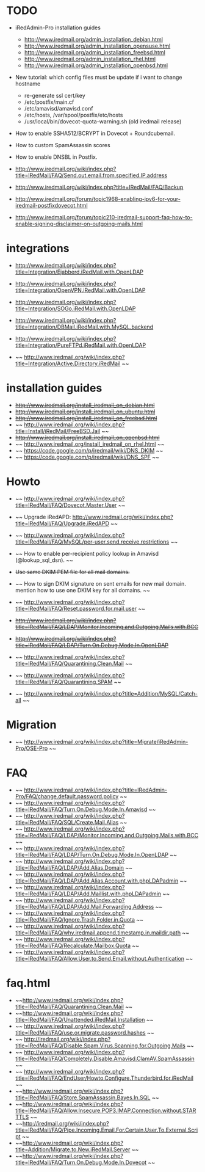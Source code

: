 # TODO

* iRedAdmin-Pro installation guides

    * http://www.iredmail.org/admin_installation_debian.html
    * http://www.iredmail.org/admin_installation_opensuse.html
    * http://www.iredmail.org/admin_installation_freebsd.html
    * http://www.iredmail.org/admin_installation_rhel.html
    * http://www.iredmail.org/admin_installation_openbsd.html

* New tutorial: which config files must be update if i want to change hostname

    * re-generate ssl cert/key
    * /etc/postfix/main.cf
    * /etc/amavisd/amavisd.conf
    * /etc/hosts, /var/spool/postfix/etc/hosts
    * /usr/local/bin/dovecot-quota-warning.sh (old iredmail release)

* How to enable SSHA512/BCRYPT in Dovecot + Roundcubemail.
* How to custom SpamAssassin scores
* How to enable DNSBL in Postfix.

* http://www.iredmail.org/wiki/index.php?title=IRedMail/FAQ/Send.out.email.from.specified.IP.address
* http://www.iredmail.org/wiki/index.php?title=IRedMail/FAQ/Backup
* http://www.iredmail.org/forum/topic1968-enabling-ipv6-for-your-iredmail-postfixdovecot.html
* http://www.iredmail.org/forum/topic210-iredmail-support-faq-how-to-enable-signing-disclaimer-on-outgoing-mails.html

# integrations

* http://www.iredmail.org/wiki/index.php?title=Integration/Ejabberd.iRedMail.with.OpenLDAP
* http://www.iredmail.org/wiki/index.php?title=Integration/OpenVPN.iRedMail.with.OpenLDAP
* http://www.iredmail.org/wiki/index.php?title=Integration/SOGo.iRedMail.with.OpenLDAP
* http://www.iredmail.org/wiki/index.php?title=Integration/DBMail.iRedMail.with.MySQL.backend
* http://www.iredmail.org/wiki/index.php?title=Integration/PureFTPd.iRedMail.with.OpenLDAP

* ~~ http://www.iredmail.org/wiki/index.php?title=Integration/Active.Directory.iRedMail ~~

# installation guides

* ~~http://www.iredmail.org/install_iredmail_on_debian.html~~
* ~~http://www.iredmail.org/install_iredmail_on_ubuntu.html~~
* ~~http://www.iredmail.org/install_iredmail_on_freebsd.html~~
* ~~ http://www.iredmail.org/wiki/index.php?title=Install/iRedMail/FreeBSD.Jail ~~
* ~~http://www.iredmail.org/install_iredmail_on_openbsd.html~~
* ~~ http://www.iredmail.org/install_iredmail_on_rhel.html ~~
* ~~ https://code.google.com/p/iredmail/wiki/DNS_DKIM ~~
* ~~ https://code.google.com/p/iredmail/wiki/DNS_SPF ~~

# Howto

* ~~ http://www.iredmail.org/wiki/index.php?title=IRedMail/FAQ/Dovecot.Master.User ~~
* ~~ Upgrade iRedAPD: http://www.iredmail.org/wiki/index.php?title=IRedMail/FAQ/Upgrade.iRedAPD ~~
* ~~ http://www.iredmail.org/wiki/index.php?title=IRedMail/FAQ/MySQL/per-user.send.receive.restrictions ~~
* ~~ How to enable per-recipient policy lookup in Amavisd (@lookup_sql_dsn). ~~
* ~~Use same DKIM PEM file for all mail domains.~~
* ~~ How to sign DKIM signature on sent emails for new mail domain. mention how
  to use one DKIM key for all domains. ~~

* ~~ http://www.iredmail.org/wiki/index.php?title=IRedMail/FAQ/Reset.password.for.mail.user ~~
* ~~http://www.iredmail.org/wiki/index.php?title=IRedMail/FAQ/LDAP/Monitor.Incoming.and.Outgoing.Mails.with.BCC~~
* ~~http://www.iredmail.org/wiki/index.php?title=IRedMail/FAQ/LDAP/Turn.On.Debug.Mode.In.OpenLDAP~~
* ~~ http://www.iredmail.org/wiki/index.php?title=IRedMail/FAQ/Quarantining.Clean.Mail ~~
* ~~ http://www.iredmail.org/wiki/index.php?title=IRedMail/FAQ/Quarantining.SPAM ~~
* ~~ http://www.iredmail.org/wiki/index.php?title=Addition/MySQL/Catch-all ~~

# Migration

* ~~ http://www.iredmail.org/wiki/index.php?title=Migrate/iRedAdmin-Pro/OSE-Pro ~~

# FAQ

* ~~ http://www.iredmail.org/wiki/index.php?title=IRedAdmin-Pro/FAQ/change.default.password.policy ~~
* ~~ http://www.iredmail.org/wiki/index.php?title=IRedMail/FAQ/Turn.On.Debug.Mode.In.Amavisd ~~
* ~~ http://www.iredmail.org/wiki/index.php?title=IRedMail/FAQ/SQL/Create.Mail.Alias ~~
* ~~ http://www.iredmail.org/wiki/index.php?title=IRedMail/FAQ/LDAP/Monitor.Incoming.and.Outgoing.Mails.with.BCC ~~
* ~~ http://www.iredmail.org/wiki/index.php?title=IRedMail/FAQ/LDAP/Turn.On.Debug.Mode.In.OpenLDAP ~~
* ~~ http://www.iredmail.org/wiki/index.php?title=IRedMail/FAQ/LDAP/Add.Alias.Domain ~~
* ~~ http://www.iredmail.org/wiki/index.php?title=IRedMail/FAQ/LDAP/Add.Alias.Account.with.phpLDAPadmin ~~
* ~~ http://www.iredmail.org/wiki/index.php?title=IRedMail/FAQ/LDAP/Add.Maillist.with.phpLDAPadmin ~~
* ~~ http://www.iredmail.org/wiki/index.php?title=IRedMail/FAQ/LDAP/Add.Mail.Forwarding.Address ~~
* ~~ http://www.iredmail.org/wiki/index.php?title=IRedMail/FAQ/Ignore.Trash.Folder.in.Quota ~~
* ~~ http://www.iredmail.org/wiki/index.php?title=IRedMail/FAQ/why.iredmail.append.timestamp.in.maildir.path ~~
* ~~ http://www.iredmail.org/wiki/index.php?title=IRedMail/FAQ/Recalculate.Mailbox.Quota ~~
* ~~ http://www.iredmail.org/wiki/index.php?title=IRedMail/FAQ/Allow.User.to.Send.Email.without.Authentication ~~


# faq.html

* ~~http://www.iredmail.org/wiki/index.php?title=IRedMail/FAQ/Quarantining.Clean.Mail ~~
* ~~http://www.iredmail.org/wiki/index.php?title=IRedMail/FAQ/Unattended.iRedMail.Installation ~~
* ~~ http://www.iredmail.org/wiki/index.php?title=IRedMail/FAQ/use.or.migrate.password.hashes ~~
* ~~ http://iredmail.org/wiki/index.php?title=IRedMail/FAQ/Disable.Spam.Virus.Scanning.for.Outgoing.Mails ~~
* ~~ http://www.iredmail.org/wiki/index.php?title=IRedMail/FAQ/Completely.Disable.Amavisd.ClamAV.SpamAssassin ~~
* ~~ http://www.iredmail.org/wiki/index.php?title=IRedMail/FAQ/EndUser/Howto.Configure.Thunderbird.for.iRedMail ~~
* ~~http://www.iredmail.org/wiki/index.php?title=IRedMail/FAQ/Store.SpamAssassin.Bayes.In.SQL ~~
* ~~http://www.iredmail.org/wiki/index.php?title=IRedMail/FAQ/Allow.Insecure.POP3.IMAP.Connection.without.STARTTLS ~~
* ~~http://iredmail.org/wiki/index.php?title=IRedMail/FAQ/Pipe.Incoming.Email.For.Certain.User.To.External.Script ~~
* ~~http://www.iredmail.org/wiki/index.php?title=Addition/Migrate.to.New.iRedMail.Server ~~
* ~~http://www.iredmail.org/wiki/index.php?title=IRedMail/FAQ/Turn.On.Debug.Mode.In.Dovecot ~~
